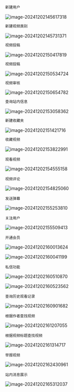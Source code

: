```sql
新建用户
```

![image-20241202145617318](E:\Github\image\测试截图\image-20241202145617318.png)

```sql
新建视频类别
```

![image-20241202145731371](E:\Github\image\测试截图\image-20241202145731371.png)

```sql
视频投稿
```

![image-20241202150417819](E:\Github\image\测试截图\image-20241202150417819.png)

```sql
视频投稿
```

![image-20241202150534724](E:\Github\image\测试截图\image-20241202150534724.png)

```sql
视频审核
```

![image-20241202150654782](E:\Github\image\测试截图\image-20241202150654782.png)

```sql
查询站内信息
```

![image-20241202153058362](E:\Github\image\测试截图\image-20241202153058362.png)

```sql
新建收藏夹
```

![image-20241202151421716](E:\Github\image\测试截图\image-20241202151421716.png)

```sql
收藏视频
```

![image-20241202153822991](E:\Github\image\测试截图\image-20241202153822991.png)

```
观看视频
```

![image-20241202154555158](E:\Github\image\测试截图\image-20241202154555158.png)

```
视频评论
```

![image-20241202154825060](E:\Github\image\测试截图\image-20241202154825060.png)

```
发送弹幕
```

![image-20241202155253810](E:\Github\image\测试截图\image-20241202155253810.png)

```
关注用户
```

![image-20241202155509413](E:\Github\image\测试截图\image-20241202155509413.png)

```
开通会员
```

![image-20241202160013624](E:\Github\image\测试截图\image-20241202160013624.png)

![image-20241202160041199](E:\Github\image\测试截图\image-20241202160041199.png)

```
私信功能
```

![image-20241202160510870](E:\Github\image\测试截图\image-20241202160510870.png)

![image-20241202160523562](E:\Github\image\测试截图\image-20241202160523562.png)

```
查询历史观看记录
```

![image-20241202160901682](E:\Github\image\测试截图\image-20241202160901682.png)

```
根据作者查找视频
```

![image-20241202161207055](E:\Github\image\测试截图\image-20241202161207055.png)

```
根据视频标题查找视频
```

![image-20241202161314717](E:\Github\image\测试截图\image-20241202161314717.png)

```
举报视频
```

![image-20241202162430961](E:\Github\image\测试截图\image-20241202162430961.png)

```
站内消息展示
```

![image-20241202165312037](E:\Github\image\测试截图\image-20241202165312037.png)
